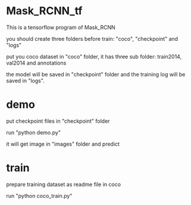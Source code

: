 # Mask_RCNN_tf
This is a tensorflow program of Mask_RCNN

you should create three folders before train: "coco", "checkpoint" and "logs"

put you coco dataset in "coco" folder, it has three sub folder: train2014, val2014 and annotations

the model will be saved in "checkpoint" folder and the training log will be saved in "logs".

# demo
put checkpoint files in "checkpoint" folder

run "python demo.py"

it will get image in "images" folder and predict

# train
prepare training dataset as readme file in coco

run "python coco_train.py"
